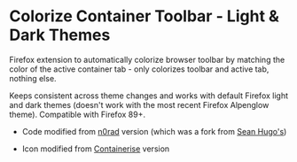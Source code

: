 # Colorize Container Toolbar - Light & Dark Themes

Firefox extension to automatically colorize browser toolbar by matching the color of the active container tab - only colorizes toolbar and active tab, nothing else.

Keeps consistent across theme changes and works with default Firefox light and dark themes (doesn't work with the most recent Firefox Alpenglow theme). Compatible with Firefox 89+.

+ Code modified from [n0rad](https://gitlab.com/n0rad/firefox-container-color-toolbar) version (which was a fork from [Sean Hugo's](https://gitlab.com/CharoSW/containers-theme))

+ Icon modified from [Containerise](https://github.com/kintesh/containerise) version